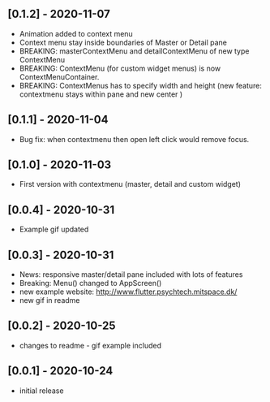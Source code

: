 ## [0.1.2] - 2020-11-07

- Animation added to context menu
- Context menu stay inside boundaries of Master or Detail pane
- BREAKING: masterContextMenu and detailContextMenu of new type ContextMenu
- BREAKING: ContextMenu (for custom widget menus) is now ContextMenuContainer.
- BREAKING: ContextMenus has to specify width and height (new feature: contextmenu stays within pane and new center )

## [0.1.1] - 2020-11-04

- Bug fix: when contextmenu then open left click would remove focus.

## [0.1.0] - 2020-11-03

- First version with contextmenu (master, detail and custom widget)


## [0.0.4] - 2020-10-31

- Example gif updated

## [0.0.3] - 2020-10-31

- News: responsive master/detail pane included with lots of features
- Breaking: Menu() changed to AppScreen()
- new example website: http://www.flutter.psychtech.mitspace.dk/
- new gif in readme

## [0.0.2] - 2020-10-25

- changes to readme - gif example included

## [0.0.1] - 2020-10-24

- initial release